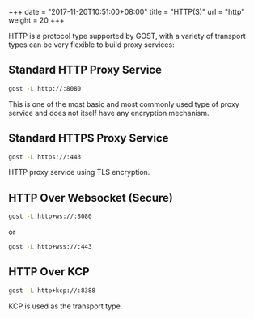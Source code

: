 +++
date = "2017-11-20T10:51:00+08:00"
title = "HTTP(S)"
url = "http"
weight = 20
+++

HTTP is a protocol type supported by GOST, with a variety of transport types can be very flexible to build proxy services:

## Standard HTTP Proxy Service

```bash
gost -L http://:8080
```

This is one of the most basic and most commonly used type of proxy service and does not itself have any encryption mechanism.

## Standard HTTPS Proxy Service

```bash
gost -L https://:443
```

HTTP proxy service using TLS encryption.

## HTTP Over Websocket (Secure)

```bash
gost -L http+ws://:8080
```

or

```bash
gost -L http+wss://:443
```

## HTTP Over KCP

```bash
gost -L http+kcp://:8388
```

KCP is used as the transport type.
